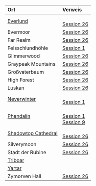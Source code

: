 | Ort | Verweis |
|:------------|:-----------------|
| [Everlund](https://lolindhir.github.io/PnP/campaigns/starter/locations/locations_cities/cities_everlund) | <br>[Session 26](https://lolindhir.github.io/PnP/campaigns/starter/sessions/session026) |
| Evermoor | [Session 26](https://lolindhir.github.io/PnP/campaigns/starter/sessions/session026) |
| Far Realm | [Session 26](https://lolindhir.github.io/PnP/campaigns/starter/sessions/session026) |
| Felsschlundhöhle | [Session 1](https://lolindhir.github.io/PnP/campaigns/starter/sessions/session001) |
| Glimmerwood | [Session 26](https://lolindhir.github.io/PnP/campaigns/starter/sessions/session026) |
| Graypeak Mountains | [Session 26](https://lolindhir.github.io/PnP/campaigns/starter/sessions/session026) |
| Großvaterbaum | [Session 26](https://lolindhir.github.io/PnP/campaigns/starter/sessions/session026) |
| High Forest | [Session 26](https://lolindhir.github.io/PnP/campaigns/starter/sessions/session026) |
| Luskan | [Session 26](https://lolindhir.github.io/PnP/campaigns/starter/sessions/session026) |
| [Neverwinter](https://lolindhir.github.io/PnP/campaigns/starter/locations/locations_cities/cities_neverwinter) | <br>[Session 1](https://lolindhir.github.io/PnP/campaigns/starter/sessions/session001) |
| [Phandalin](https://lolindhir.github.io/PnP/campaigns/starter/locations/locations_cities/cities_phandalin) | <br>[Session 1](https://lolindhir.github.io/PnP/campaigns/starter/sessions/session001)<br>[Session 9](https://lolindhir.github.io/PnP/campaigns/starter/sessions/session009) |
| [Shadowtop Cathedral](https://lolindhir.github.io/PnP/campaigns/starter/locations/locations_landmarks/landmarks_shadowtop_cathedral) | <br>[Session 26](https://lolindhir.github.io/PnP/campaigns/starter/sessions/session026) |
| Silverymoon | [Session 26](https://lolindhir.github.io/PnP/campaigns/starter/sessions/session026) |
| Stadt der Rubine | [Session 26](https://lolindhir.github.io/PnP/campaigns/starter/sessions/session026) |
| [Triboar](https://lolindhir.github.io/PnP/campaigns/starter/locations/locations_cities/cities_triboar) |  |
| [Yartar](https://lolindhir.github.io/PnP/campaigns/starter/locations/locations_cities/cities_yartar) |  |
| Zymorven Hall | [Session 26](https://lolindhir.github.io/PnP/campaigns/starter/sessions/session026) |

